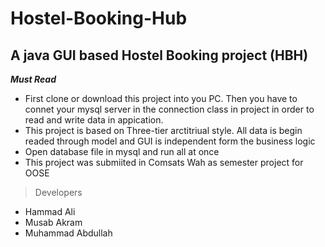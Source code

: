 # Hostel-Booking-Hub
## A java GUI based Hostel Booking project (HBH)
***Must Read***
* First clone or download this project into you PC. Then you have to connet your mysql server in the connection class in project in order to read and write data in appication. 
* This project is based on Three-tier arctitriual style. All data is begin readed through model and GUI is independent form the business logic
* Open database file in mysql and run all at once
* This project was submiited in Comsats Wah as semester project for OOSE



> Developers
* Hammad Ali 
* Musab Akram 
* Muhammad Abdullah

